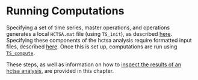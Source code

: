 # Running Computations
<!--{#sec:calculating}-->

Specifying a set of time series, master operations, and operations generates a local `HCTSA.mat` file (using `TS_init`), as described [here](within_matlab.md).
Specifying these components of the hctsa analysis require formatted input files, described [here](input_files.md).
Once this is set up, computations are run using [`TS_compute`](running_computations.md).

These steps, as well as information on how to [inspect the results of an hctsa analysis](dealing_with_errors.md), are provided in this chapter.
